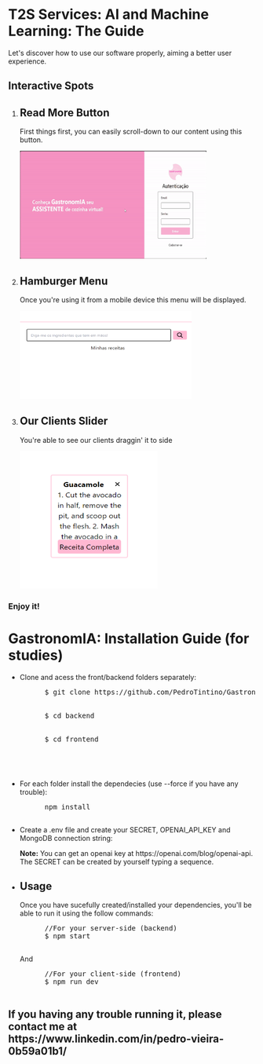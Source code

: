 <h1>T2S Services: AI and Machine Learning: The Guide</h1> 
<p>Let's discover how to use our software properly, aiming a better user experience.</p>
<h2>Interactive Spots</h2>
<ol>
  <li>
    <h2>Read More Button</h2>
    <p>First things first, you can easily scroll-down to our content using this button.</p>
    <img src="https://github.com/PedroTintino/GastronomIA/blob/main/gastronomia-gif.gif" alt="An usage preview" width="380" height="220">
  </li>
  <li>
    <h2>Hamburger Menu</h2>
    <p>Once you're using it from a mobile device this menu will be displayed.</p> 
     <img src="https://github.com/PedroTintino/GastronomIA/blob/main/input-preview.png" alt="Input example" width="350" height="180">
  </li>
  <li>
    <h2>Our Clients Slider</h2>
    <p>You're able to see our clients draggin' it to side</p>
    <img src="https://github.com/PedroTintino/GastronomIA/blob/main/card-preview.png" alt="Input example" width="280" height="280">
  </li>
</ol>
<h3>Enjoy it!</h3>
<h1>GastronomIA: Installation Guide (for studies)</h1>
<ul>
  <li>
    <p>Clone and acess the front/backend folders separately:</p>
    <pre class="language-bash">
      $ git clone https://github.com/PedroTintino/GastronomIA
      <br>
      $ cd backend
      <br>
      $ cd frontend
    <pre>
  </li>
  <li>
    <p>For each folder install the dependecies (use --force if you have any trouble):</p>
    <pre class="language-bash">
      npm install
    </pre>
  </li>
  <li>
    <p>Create a .env file and create your SECRET, OPENAI_API_KEY and MongoDB connection string: </p>
    <p><strong>Note:</strong> You can get an openai key at https://openai.com/blog/openai-api. The SECRET can be created by yourself typing a sequence.</p>
  </li>
  <li>
    <h2>Usage</h2>
    <p>Once you have sucefully created/installed your dependencies, you'll be able to run it using the follow commands:</p>
    <pre class="language-bash">
      //For your server-side (backend)
      $ npm start
    </pre>
    <p>And</p>
    <pre class="language-bash">
      //For your client-side (frontend)
      $ npm run dev
    </pre>
  </li>
</ul>
<h2>If you having any trouble running it, please contact me at https://www.linkedin.com/in/pedro-vieira-0b59a01b1/</h2>

